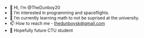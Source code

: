 - 👋 Hi, I’m @TheDunboy20
- 👀 I’m interested in programming and spaceflights.
- 🌱 I’m currently learning math to not be suprised at the university.
- 📫 How to reach me - thedunboysk@gmail.com
- :book: Hopefully future CTU student
